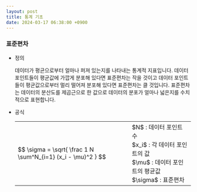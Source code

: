 ```yaml
---
layout: post
title: 통계 기초 
date: 2024-03-17 06:38:00 +0900
---
```

### 표준편차
- 정의
  <p class="sub">데이터가 평균으로부터 얼마나 퍼져 있는지를 나타내는 통계적 지표입니다. 데이터 포인트들이 평균값에 가깝게 분포해 있다면 표준편차는 작을 것이고 데이터 포인트들이 평균값으로부터 멀리 떨어져 분포해 있다면 표준편차는 클 것입니다. 표준편차는 데이터의 분산도를 제곱근으로 한 값으로 데이터의 분포가 얼마나 넓은지를 수치적으로 표현합니다.</p>

- 공식
  <table>
  <tr>
  <td class="letex">$$ \sigma = \sqrt{ \frac 1 N \sum^N_{i=1} (x_i - \mu)^2 } $$</td>
  <td class="letex-desc">
  $N$ : 데이터 포인트 수 <br />
  $x_i$ : 각 데이터 포인트의 값 <br />
  $\mu$ : 데이터 포인트의 평균값 <br />
  $\sigma$ : 표준편차
  </td>
  </tr>
  </table>